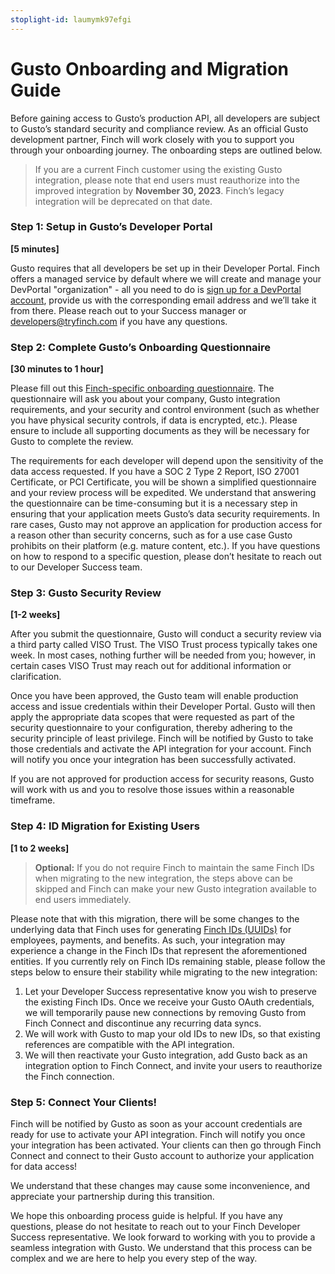 ```yaml
---
stoplight-id: laumymk97efgi
---
```


# Gusto Onboarding and Migration Guide

Before gaining access to Gusto’s production API, all developers are subject to Gusto’s standard security and compliance review. As an official Gusto development partner, Finch will work closely with you to support you through your onboarding journey. The onboarding steps are outlined below.

> If you are a current Finch customer using the existing Gusto integration, please note that end users must reauthorize into the improved integration by **November 30, 2023**. Finch’s legacy integration will be deprecated on that date.

### Step 1: Setup in Gusto’s Developer Portal

**[5 minutes]**

Gusto requires that all developers be set up in their Developer Portal. Finch offers a managed service by default where we will create and manage your DevPortal "organization" - all you need to do is [sign up for a DevPortal account](https://dev.gusto.com/accounts/sign_up), provide us with the corresponding email address and we’ll take it from there. Please reach out to your Success manager or developers@tryfinch.com if you have any questions.

### Step 2: Complete Gusto’s Onboarding Questionnaire

**[30 minutes to 1 hour]**

Please fill out this [Finch-specific onboarding questionnaire](https://gusto.az1.qualtrics.com/jfe/form/SV_1Oob0rNZpUwhSoS?Partner=Finch). The questionnaire will ask you about your company, Gusto integration requirements, and your security and control environment (such as whether you have physical security controls, if data is encrypted, etc.). Please ensure to include all supporting documents as they will be necessary for Gusto to complete the review.

The requirements for each developer will depend upon the sensitivity of the data access requested. If you have a SOC 2 Type 2 Report, ISO 27001 Certificate, or PCI Certificate, you will be shown a simplified questionnaire and your review process will be expedited. 
We understand that answering the questionnaire can be time-consuming but it is a necessary step in ensuring that your application meets Gusto’s data security requirements. In rare cases, Gusto may not approve an application for production access for a reason other than security concerns, such as for a use case Gusto prohibits on their platform (e.g. mature content, etc.). If you have questions on how to respond to a specific question, please don’t hesitate to reach out to  our Developer Success team.

### Step 3: Gusto Security Review

**[1-2 weeks]**

After you submit the questionnaire, Gusto will conduct a security review via a third party called VISO Trust. The VISO Trust process typically takes one week. In most cases, nothing further will be needed from you; however, in certain cases VISO Trust may reach out for additional information or clarification. 

Once you have been approved, the Gusto team will enable production access and issue credentials within their Developer Portal. Gusto will then apply the appropriate data scopes that were requested as part of the security questionnaire to your configuration, thereby adhering to the security principle of least privilege. Finch will be notified by Gusto to take those credentials and activate the API integration for your account. Finch will notify you once your integration has been successfully activated.

If you are not approved for production access for security reasons, Gusto will work with us and you to resolve those issues within a reasonable timeframe.

### Step 4: ID Migration for Existing Users

**[1 to 2 weeks]**

> **Optional:** If you do not require Finch to maintain the same Finch IDs when migrating to the new integration, the steps above can be skipped and Finch can make your new Gusto integration available to end users immediately.

Please note that with this migration, there will be some changes to the underlying data that Finch uses for generating [Finch IDs (UUIDs)](https://developer.tryfinch.com/docs/reference/82e937086502a-handling-api-responses) for employees, payments, and benefits. As such, your integration may experience a change in the Finch IDs that represent the aforementioned entities. If you currently rely on Finch IDs remaining stable, please follow the steps below to ensure their stability while migrating to the new integration:

1. Let your Developer Success representative know you wish to preserve the existing Finch IDs. Once we receive your Gusto OAuth credentials, we will temporarily pause new connections by removing Gusto from Finch Connect and discontinue any recurring data syncs.
1. We will work with Gusto to map your old IDs to new IDs, so that existing references are compatible with the API integration.
1. We will then reactivate your Gusto integration, add Gusto back as an integration option to Finch Connect, and invite your users to reauthorize the Finch connection.

### Step 5: Connect Your Clients!

Finch will be notified by Gusto as soon as your account credentials are ready for use to activate your API integration. Finch will notify you once your integration has been activated. Your clients can then go through Finch Connect and connect to their Gusto account to authorize your application for data access!


We understand that these changes may cause some inconvenience, and appreciate your partnership during this transition.

We hope this onboarding process guide is helpful. If you have any questions, please do not hesitate to reach out to your Finch Developer Success representative. We look forward to working with you to provide a seamless integration with Gusto. We understand that this process can be complex and we are here to help you every step of the way.